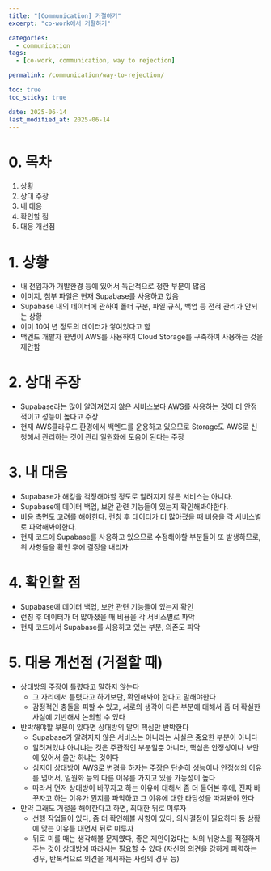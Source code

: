 ```yaml
---
title: "[Communication] 거절하기"
excerpt: "co-work에서 거절하기"

categories:
  - communication
tags:
  - [co-work, communication, way to rejection]

permalink: /communication/way-to-rejection/

toc: true
toc_sticky: true

date: 2025-06-14
last_modified_at: 2025-06-14
---
```


# 0. 목차

1. 상황
2. 상대 주장
3. 내 대응
4. 확인할 점
5. 대응 개선점

# 1. 상황

- 내 전임자가 개발환경 등에 있어서 독단적으로 정한 부분이 많음
- 이미지, 첨부 파일은 현재 Supabase를 사용하고 있음
- Supabase 내의 데이터에 관하여 폴더 구분, 파일 규칙, 백업 등 전혀 관리가 안되는 상황
- 이미 10여 년 정도의 데이터가 쌓여있다고 함
- 백엔드 개발자 한명이 AWS를 사용하여 Cloud Storage를 구축하여 사용하는 것을 제안함

# 2. 상대 주장

- Supabase라는 많이 알려져있지 않은 서비스보다 AWS를 사용하는 것이 더 안정적이고 성능이 높다고 주장
- 현재 AWS클라우드 환경에서 백엔드를 운용하고 있으므로 Storage도 AWS로 신청해서 관리하는 것이 관리 일원화에 도움이 된다는 주장

# 3. 내 대응

- Supabase가 해킹을 걱정해야할 정도로 알려지지 않은 서비스는 아니다.
- Supabase에 데이터 백업, 보안 관련 기능들이 있는지 확인해봐야한다.
- 비용 측면도 고려를 해야한다. 런칭 후 데이터가 더 많아졌을 때 비용을 각 서비스별로 파악해봐야한다.
- 현재 코드에 Supabase를 사용하고 있으므로 수정해야할 부분들이 또 발생하므로, 위 사항들을 확인 후에 결정을 내리자


# 4. 확인할 점

- Supabase에 데이터 백업, 보안 관련 기능들이 있는지 확인
- 런칭 후 데이터가 더 많아졌을 때 비용을 각 서비스별로 파악
- 현재 코드에서 Supabase를 사용하고 있는 부분, 의존도 파악

# 5. 대응 개선점 (거절할 때)

- 상대방의 주장이 틀렸다고 말하지 않는다
  - 그 자리에서 틀렸다고 하기보단, 확인해봐야 한다고 말해야한다
  - 감정적인 충돌을 피할 수 있고, 서로의 생각이 다른 부분에 대해서 좀 더 확실한 사실에 기반해서 논의할 수 있다  
- 반박해야할 부분이 있다면 상대방의 말의 핵심만 반박한다
  - Supabase가 알려지지 않은 서비스는 아니라는 사실은 중요한 부분이 아니다
  - 알려져있냐 아니냐는 것은 주관적인 부분일뿐 아니라, 핵심은 안정성이나 보안에 있어서 쓸만 하냐는 것이다
  - 심지어 상대방이 AWS로 변경을 하자는 주장은 단순히 성능이나 안정성의 이유를 넘어서, 일원화 등의 다른 이유를 가지고 있을 가능성이 높다
  - 따라서 먼저 상대방이 바꾸자고 하는 이유에 대해서 좀 더 들어본 후에, 진짜 바꾸자고 하는 이유가 뭔지를 파악하고 그 이유에 대한 타당성을 따져봐야 한다
- 만약 그래도 거절을 해야한다고 하면, 최대한 뒤로 미루자
  - 선행 작업들이 있다, 좀 더 확인해볼 사항이 있다, 의사결정이 필요하다 등 상황에 맞는 이유를 대면서 뒤로 미루자
  - 뒤로 미룰 때는 생각해볼 문제였다, 좋은 제안이었다는 식의 뉘앙스를 적절하게 주는 것이 상대방에 따라서는 필요할 수 있다
  (자신의 의견을 강하게 피력하는 경우, 반복적으로 의견을 제시하는 사람의 경우 등)

